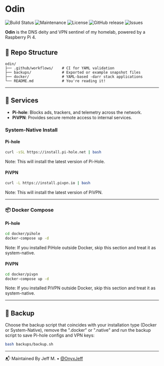 # Odin

![Build Status](https://github.com/OnyxJeff/pp1-odin/actions/workflows/build.yml/badge.svg)
![Maintenance](https://img.shields.io/maintenance/yes/2025.svg)
![License](https://img.shields.io/badge/license-MIT-green.svg)
![GitHub release](https://img.shields.io/github/v/release/OnyxJeff/pp1-odin)
![Issues](https://img.shields.io/github/issues/OnyxJeff/pp1-odin)

**Odin** is the DNS deity and VPN sentinel of my homelab, powered by a Raspberry Pi 4.

## 📁 Repo Structure

```text
odin/
├── .github/workflows/    # CI for YAML validation
├── backups/              # Exported or example snapshot files
├── docker/               # YAML-based -darr stack applications
└── README.md             # You're reading it!
```

---

## 🧰 Services
- **Pi-hole**: Blocks ads, trackers, and telemetry across the network.
- **PiVPN**: Provides secure remote access to internal services.

### System-Native Install

#### Pi-hole

```bash
curl -sSL https://install.pi-hole.net | bash
```
Note: This will install the latest version of Pi-Hole.

#### PiVPN

```bash
curl -L https://install.pivpn.io | bash
```
Note: This will install the latest version of PiVPN.

---

### 📦 Docker Compose

#### Pi-hole

```bash
cd docker/pihole
docker-compose up -d
```

Note: If you installed PiHole outside Docker, skip this section and treat it as system-native.

#### PiVPN

```bash
cd docker/pivpn
docker-compose up -d
```

Note: If you installed PiVPN outside Docker, skip this section and treat it as system-native.

---

## 💾 Backup
Choose the backup script that coincides with your installation type (Docker or System-Native), remove the ".docker" or ".native" and run the backup script to save Pi-hole configs and VPN keys:

```bash
bash backups/backup.sh
```

---

📬 Maintained By
Jeff M. • [@OnyxJeff](https://www.github.com/onyxjeff)
